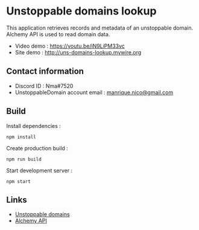# Unstoppable domains lookup
This application retrieves records and metadata of an unstoppable domain. Alchemy API is used to read domain data.

* Video demo : https://youtu.be/iN9LiPM33vc
* Site demo : http://uns-domains-lookup.mywire.org

## Contact information

* Discord ID : Nma#7520
* UnstoppableDomain account email : manrique.nico@gmail.com

## Build

Install dependencies :
```
npm install
```

Create production build :
```
npm run build
```

Start development server :
```
npm start
```

## Links

* [Unstoppable domains](https://unstoppabledomains.com/) 
* [Alchemy API](https://docs.alchemy.com/alchemy/enhanced-apis/unstoppable-domains-apis)